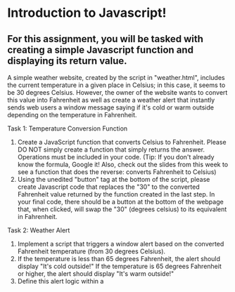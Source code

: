 # Introduction to Javascript!
## For this assignment, you will be tasked with creating a simple Javascript function and displaying its return value.

A simple weather website, created by the script in "weather.html", includes the current temperature in a given place in Celsius; in this case, it seems to be 30 degrees Celsius. However, the owner of the website wants to convert this value into Fahrenheit as well as create a weather alert that instantly sends web users a window message saying if it's cold or warm outside depending on the temperature in Fahrenheit.

Task 1: Temperature Conversion Function
1. Create a JavaScript function that converts Celsius to Fahrenheit. Please DO NOT simply create a function that simply returns the answer. Operations must be included in your code. (Tip: If you don't already know the formula, Google it! Also, check out the slides from this week to see a function that does the reverse: converts Fahrenheit to Celsius) 
2. Using the unedited "button" tag at the bottom of the script, please create Javascript code that replaces the "30" to the converted Fahrenheit value returned by the function created in the last step. In your final code, there should be a button at the bottom of the webpage that, when clicked, will swap the "30" (degrees celsius) to its equivalent in Fahrenheit. 

Task 2: Weather Alert
1. Implement a script that triggers a window alert based on the converted Fahrenheit temperature (from 30 degrees Celsius).
2. If the temperature is less than 65 degrees Fahrenheit, the alert should display "It's cold outside!" If the temperature is 65 degrees Fahrenheit or higher, the alert should display "It's warm outside!"
3. Define this alert logic within a <script> tag.

## Once you've completed adding your Javascript code, make sure to "Commit changes" and fill out the Assignment 3 Submission Form!
